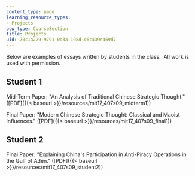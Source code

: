 ```yaml
---
content_type: page
learning_resource_types:
- Projects
ocw_type: CourseSection
title: Projects
uid: 70c1a229-9791-0d3a-198d-c6c439e469d7
---
```


Below are examples of essays written by students in the class.  All work is used with permission.

Student 1
---------

Mid-Term Paper: "An Analysis of Traditional Chinese Strategic Thought." ([PDF]({{< baseurl >}}/resources/mit17_407s09_midterm1))

Final Paper: "Modern Chinese Strategic Thought: Classical and Maoist Influences." ([PDF]({{< baseurl >}}/resources/mit17_407s09_final1))

Student 2
---------

Final Paper: "Explaining China's Participation in Anti-Piracy Operations in the Gulf of Aden." ([PDF]({{< baseurl >}}/resources/mit17_407s09_student2))